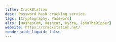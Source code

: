 ```yaml
---
title: CrackStation
desc: Password hash cracking service.
tags: [Cryptography, Password]
alts: [HashesCom, Hashcat, Hydra, JohnTheRipper]
website: https://crackstation.net/
render_with_liquid: false
---
```

